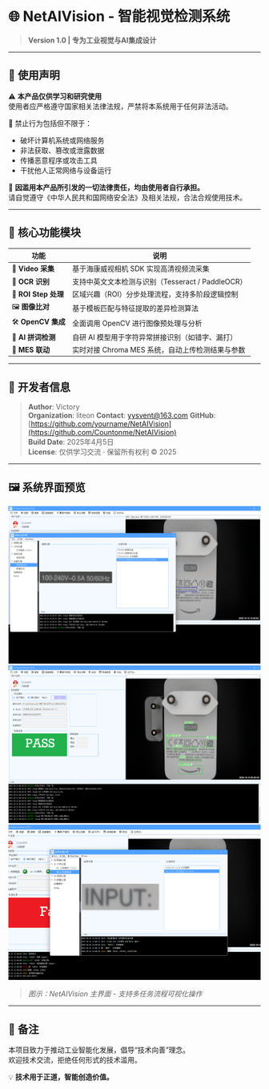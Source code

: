 # 🌐 NetAIVision - 智能视觉检测系统

> **Version 1.0 | 专为工业视觉与AI集成设计**

---

## 🔐 使用声明

⚠️ **本产品仅供学习和研究使用**  
使用者应严格遵守国家相关法律法规，严禁将本系统用于任何非法活动。  

🚫 禁止行为包括但不限于：
- 破坏计算机系统或网络服务
- 非法获取、篡改或泄露数据
- 传播恶意程序或攻击工具
- 干扰他人正常网络与设备运行

📌 **因滥用本产品所引发的一切法律责任，均由使用者自行承担。**  
请自觉遵守《中华人民共和国网络安全法》及相关法规，合法合规使用技术。

---

## 🧩 核心功能模块

| 功能 | 说明 |
|------|------|
| 🎥 **Video 采集** | 基于海康威视相机 SDK 实现高清视频流采集 |
| 📝 **OCR 识别** | 支持中英文文本检测与识别（Tesseract / PaddleOCR） |
| 🧮 **ROI Step 处理** | 区域兴趣（ROI）分步处理流程，支持多阶段逻辑控制 |
| 🖼️ **图像比对** | 基于模板匹配与特征提取的差异检测算法 |
| 🛠️ **OpenCV 集成** | 全面调用 OpenCV 进行图像预处理与分析 |
| 🤖 **AI 拼词检测** | 自研 AI 模型用于字符异常拼接识别（如错字、漏打） |
| 🔗 **MES 联动** | 实时对接 Chroma MES 系统，自动上传检测结果与参数 |

---

## 👤 开发者信息

> **Author**: Victory  
> **Organization**:  liteon
> **Contact**: yysvent@163.com
> **GitHub**: [https://github.com/yourname/NetAIVision](https://github.com/Countonme/NetAIVision)  
> **Build Date**: 2025年4月5日  
> **License**: 仅供学习交流 · 保留所有权利 © 2025

---

## 🖼️ 系统界面预览

![系统截图](f91c183a6f29012ce5fff04cc376193.png)
![系统截图](image.png)
![OCR 拼詞檢查並提示建議詞語](image-1.png)
> *图示：NetAIVision 主界面 - 支持多任务流程可视化操作*

---

## 📎 备注

本项目致力于推动工业智能化发展，倡导“技术向善”理念。  
欢迎技术交流，拒绝任何形式的技术滥用。

💡 **技术用于正道，智能创造价值。**